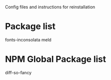 Config files and instructions for reinstallation

# Package list
fonts-inconsolata
meld

# NPM Global Package list
diff-so-fancy
